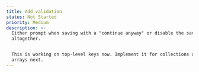 ```yaml
---
title: Add validation
status: Not Started
priority: Medium
description: >-
  Either prompt when saving with a "continue anyway" or disable the save button
  altogether.


  This is working on top-level keys now. Implement it for collections and object
  arrays next.
---
```

